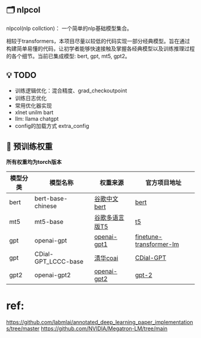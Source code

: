 ## 🗂️ nlpcol
nlpcol(nlp collction)： 一个简单的nlp基础模型集合。

相较于transformers，本项目尽量以较低的代码实现一部分经典模型。旨在通过构建简单易懂的代码，让初学者能够快速接触及掌握各经典模型以及训练推理过程的各个细节。当前已集成模型: bert, gpt, mt5, gpt2。

## 💡 TODO
- 训练逻辑优化：混合精度、grad_checkoutpoint 
- 训练日志优化
- 常用优化器实现 
- xlnet unilm bart 
- llm: llama chatgpt 
- config的加载方式  extra_config


## 🚀 预训练权重
**所有权重均为torch版本**

| 模型分类| 模型名称 | 权重来源 | 官方项目地址 |
| ----- | ----- | ----- | ----- |
| bert | bert-base-chinese | [谷歌中文bert](https://huggingface.co/google-bert/bert-base-chinese) | [bert](https://github.com/google-research/bert) |
| mt5 | mt5-base | [谷歌多语言版T5](https://huggingface.co/google/mt5-base) | [t5](https://github.com/google-research/text-to-text-transfer-transformer) |
| gpt | openai-gpt | [openai-gpt1](https://huggingface.co/openai-community/openai-gpt) | [finetune-transformer-lm](https://github.com/openai/finetune-transformer-lm) |
| gpt | CDial-GPT_LCCC-base | [清华coai](https://huggingface.co/thu-coai/CDial-GPT_LCCC-base) | [CDial-GPT](https://github.com/thu-coai/CDial-GPT) |
| gpt2 | openai-gpt2 | [openai-gpt2](https://huggingface.co/openai-community/gpt2) | [gpt-2](https://github.com/openai/gpt-2) |


# ref: 
https://github.com/labmlai/annotated_deep_learning_paper_implementations/tree/master
https://github.com/NVIDIA/Megatron-LM/tree/main
